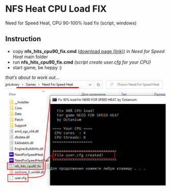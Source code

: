 # NFS Heat CPU Load FIX
 Need for Speed Heat, CPU 90-100% load fix (script, windows)

 ## Instruction

 - copy **nfs_hits_cpu90_fix.cmd** ([download page (link)](https://github.com/Octanium91/NFS_Heat_CPU_Load_FIX/releases)) in *Need for Speed Heat* main folder
 - run **nfs_hits_cpu90_fix.cmd** *(script create user.cfg for your CPU)*
 - start game, be heppy :)

 *that’s about to work out...*
 <br/>
 <img src="./img.jpg" width="579">
